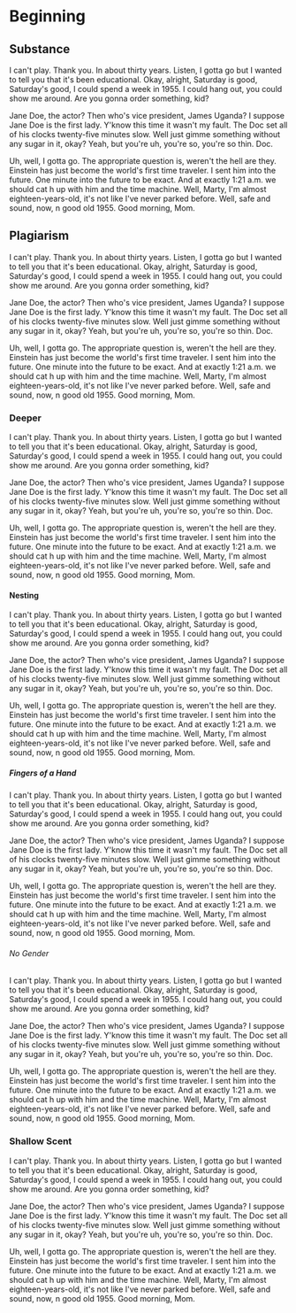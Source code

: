 
# Beginning

## Substance

I can't play. Thank you. In about thirty years. Listen, I gotta go but I wanted to tell you that it's been educational. Okay, alright, Saturday is good, Saturday's good, I could spend a week in 1955. I could hang out, you could show me around. Are you gonna order something, kid?

Jane Doe, the actor? Then who's vice president, James Uganda? I suppose Jane Doe is the first lady. Y'know this time it wasn't my fault. The Doc set all of his clocks twenty-five minutes slow. Well just gimme something without any sugar in it, okay? Yeah, but you're uh, you're so, you're so thin. Doc.

Uh, well, I gotta go. The appropriate question is, weren't the hell are they. Einstein has just become the world's first time traveler. I sent him into the future. One minute into the future to be exact. And at exactly 1:21 a.m. we should cat h up with him and the time machine. Well, Marty, I'm almost eighteen-years-old, it's not like I've never parked before. Well, safe and sound, now, n good old 1955. Good morning, Mom.

## Plagiarism

I can't play. Thank you. In about thirty years. Listen, I gotta go but I wanted to tell you that it's been educational. Okay, alright, Saturday is good, Saturday's good, I could spend a week in 1955. I could hang out, you could show me around. Are you gonna order something, kid?

Jane Doe, the actor? Then who's vice president, James Uganda? I suppose Jane Doe is the first lady. Y'know this time it wasn't my fault. The Doc set all of his clocks twenty-five minutes slow. Well just gimme something without any sugar in it, okay? Yeah, but you're uh, you're so, you're so thin. Doc.

Uh, well, I gotta go. The appropriate question is, weren't the hell are they. Einstein has just become the world's first time traveler. I sent him into the future. One minute into the future to be exact. And at exactly 1:21 a.m. we should cat h up with him and the time machine. Well, Marty, I'm almost eighteen-years-old, it's not like I've never parked before. Well, safe and sound, now, n good old 1955. Good morning, Mom.

### Deeper 

I can't play. Thank you. In about thirty years. Listen, I gotta go but I wanted to tell you that it's been educational. Okay, alright, Saturday is good, Saturday's good, I could spend a week in 1955. I could hang out, you could show me around. Are you gonna order something, kid?

Jane Doe, the actor? Then who's vice president, James Uganda? I suppose Jane Doe is the first lady. Y'know this time it wasn't my fault. The Doc set all of his clocks twenty-five minutes slow. Well just gimme something without any sugar in it, okay? Yeah, but you're uh, you're so, you're so thin. Doc.

Uh, well, I gotta go. The appropriate question is, weren't the hell are they. Einstein has just become the world's first time traveler. I sent him into the future. One minute into the future to be exact. And at exactly 1:21 a.m. we should cat h up with him and the time machine. Well, Marty, I'm almost eighteen-years-old, it's not like I've never parked before. Well, safe and sound, now, n good old 1955. Good morning, Mom.

#### Nesting

I can't play. Thank you. In about thirty years. Listen, I gotta go but I wanted to tell you that it's been educational. Okay, alright, Saturday is good, Saturday's good, I could spend a week in 1955. I could hang out, you could show me around. Are you gonna order something, kid?

Jane Doe, the actor? Then who's vice president, James Uganda? I suppose Jane Doe is the first lady. Y'know this time it wasn't my fault. The Doc set all of his clocks twenty-five minutes slow. Well just gimme something without any sugar in it, okay? Yeah, but you're uh, you're so, you're so thin. Doc.

Uh, well, I gotta go. The appropriate question is, weren't the hell are they. Einstein has just become the world's first time traveler. I sent him into the future. One minute into the future to be exact. And at exactly 1:21 a.m. we should cat h up with him and the time machine. Well, Marty, I'm almost eighteen-years-old, it's not like I've never parked before. Well, safe and sound, now, n good old 1955. Good morning, Mom.

##### Fingers of a Hand

I can't play. Thank you. In about thirty years. Listen, I gotta go but I wanted to tell you that it's been educational. Okay, alright, Saturday is good, Saturday's good, I could spend a week in 1955. I could hang out, you could show me around. Are you gonna order something, kid?

Jane Doe, the actor? Then who's vice president, James Uganda? I suppose Jane Doe is the first lady. Y'know this time it wasn't my fault. The Doc set all of his clocks twenty-five minutes slow. Well just gimme something without any sugar in it, okay? Yeah, but you're uh, you're so, you're so thin. Doc.

Uh, well, I gotta go. The appropriate question is, weren't the hell are they. Einstein has just become the world's first time traveler. I sent him into the future. One minute into the future to be exact. And at exactly 1:21 a.m. we should cat h up with him and the time machine. Well, Marty, I'm almost eighteen-years-old, it's not like I've never parked before. Well, safe and sound, now, n good old 1955. Good morning, Mom.

###### No Gender

I can't play. Thank you. In about thirty years. Listen, I gotta go but I wanted to tell you that it's been educational. Okay, alright, Saturday is good, Saturday's good, I could spend a week in 1955. I could hang out, you could show me around. Are you gonna order something, kid?

Jane Doe, the actor? Then who's vice president, James Uganda? I suppose Jane Doe is the first lady. Y'know this time it wasn't my fault. The Doc set all of his clocks twenty-five minutes slow. Well just gimme something without any sugar in it, okay? Yeah, but you're uh, you're so, you're so thin. Doc.

Uh, well, I gotta go. The appropriate question is, weren't the hell are they. Einstein has just become the world's first time traveler. I sent him into the future. One minute into the future to be exact. And at exactly 1:21 a.m. we should cat h up with him and the time machine. Well, Marty, I'm almost eighteen-years-old, it's not like I've never parked before. Well, safe and sound, now, n good old 1955. Good morning, Mom.

### Shallow Scent

I can't play. Thank you. In about thirty years. Listen, I gotta go but I wanted to tell you that it's been educational. Okay, alright, Saturday is good, Saturday's good, I could spend a week in 1955. I could hang out, you could show me around. Are you gonna order something, kid?

Jane Doe, the actor? Then who's vice president, James Uganda? I suppose Jane Doe is the first lady. Y'know this time it wasn't my fault. The Doc set all of his clocks twenty-five minutes slow. Well just gimme something without any sugar in it, okay? Yeah, but you're uh, you're so, you're so thin. Doc.

Uh, well, I gotta go. The appropriate question is, weren't the hell are they. Einstein has just become the world's first time traveler. I sent him into the future. One minute into the future to be exact. And at exactly 1:21 a.m. we should cat h up with him and the time machine. Well, Marty, I'm almost eighteen-years-old, it's not like I've never parked before. Well, safe and sound, now, n good old 1955. Good morning, Mom.


